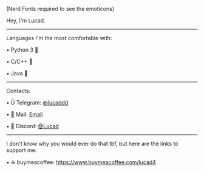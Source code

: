 (Nerd Fonts required to see the emoticons)

Hey, I'm Lucad.

---

Languages I'm the most comfortable with:

  •  Python 3 

  • C/C++  

  • Java 

---


Contacts:

  •       Telegram: [@lucaddd](https://t.me/lucaddd)

  •       Mail: [Email](mailto:dintronoluca758@gmail.com)

  • 󰙯      Discord: [@Lucad](https://discord.com/users/634015525625921557)

---

I don't know why you would ever do that tbf, but here are the links to support me:

  • ☕ buymeacoffee: https://www.buymeacoffee.com/lucad4
